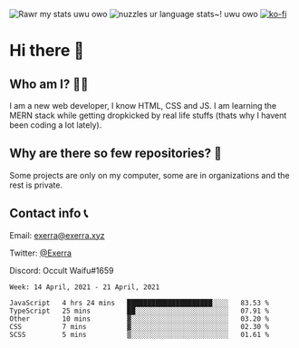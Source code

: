 ![Rawr my stats uwu owo](https://github-readme-stats.vercel.app/api?username=Exerra&show_icons=true&theme=buefy)
![nuzzles ur language stats~! uwu owo](https://github-readme-stats.vercel.app/api/top-langs/?username=Exerra&layout=compact)
[![ko-fi](https://www.ko-fi.com/img/githubbutton_sm.svg)](https://ko-fi.com/X8X130H96)
# Hi there 👋
## Who am I? 🙋‍♀️
I am a new web developer, I know HTML, CSS and JS. I am learning the MERN stack while getting dropkicked by real life stuffs (thats why I havent been coding a lot lately).
## Why are there so few repositories? 🤔
Some projects are only on my computer, some are in organizations and the rest is private.
## Contact info 📞
Email: [exerra@exerra.xyz](mailto:exerra@exerra.xyz)

Twitter: [@Exerra](https://twitter.com/exerra)

Discord: Occult Waifu#1659

<!--START_SECTION:waka-->
```text
Week: 14 April, 2021 - 21 April, 2021

JavaScript   4 hrs 24 mins   █████████████████████░░░░   83.53 % 
TypeScript   25 mins         ██░░░░░░░░░░░░░░░░░░░░░░░   07.91 % 
Other        10 mins         ▓░░░░░░░░░░░░░░░░░░░░░░░░   03.20 % 
CSS          7 mins          ▓░░░░░░░░░░░░░░░░░░░░░░░░   02.30 % 
SCSS         5 mins          ▒░░░░░░░░░░░░░░░░░░░░░░░░   01.61 % 
```
<!--END_SECTION:waka-->

